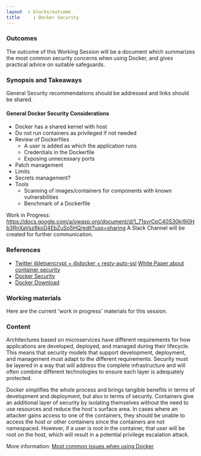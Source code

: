 ```yaml
---
layout  : blocks/outcome
title	  : Docker Security
---
```


### Outcomes

The outcome of this Working Session will be a document which summarizes the most common security concerns when using Docker, and gives practical advice on suitable safeguards.

### Synopsis and Takeaways

General Security recommendations should be addressed and links should be shared.

#### General Docker Security Considerations

- Docker has a shared kernel with host
- Do not run containers as privileged if not needed
- Review of Dockerfiles
  - A user is added as which the application runs
  - Credentials in the Dockerfile
  - Exposing unnecessary ports
- Patch management
- Limits
- Secrets management?
- Tools
  - Scanning of images/containers for components with known vulnerabilities
  - Benchmark of a Dockerfile

Work in Progress: https://docs.google.com/a/owasp.org/document/d/1_71svrCpC40S30kj9j0Hb3RnXaVsz8koD4EbZuSo5HQ/edit?usp=sharing
A Slack Channel will be created for further communication.

### References

 - <a href="https://twitter.com/bpedro/status/859862631921987586">Twitter @letsencrypt + @docker + resty-auto-ssl</a>
 <a href="https://d3oypxn00j2a10.cloudfront.net/assets/img/Docker%20Security/WP_Intro_to_container_security_03.20.2015.pdf">White Paper about container security</a>
- <a href="https://docs.docker.com/engine/security/security/">Docker Security</a>
- <a href="https://github.com/docker/docker">Docker Download</a>

### Working materials

Here are the current 'work in progress' materials for this session.

### Content

Architectures based on microservices have different requirements for how applications are developed, deployed, and managed during their lifecycle. This means that security models that support development, deployment, and management must adapt to the different requirements. Security must be layered in a way that will address the complete infrastructure and will often combine different technologies to ensure each layer is adequately protected. 

Docker simplifies the whole process and brings tangible benefits in terms of development and deployment, but also in terms of security. Containers give an additional layer of security by isolating themselves without the need to use resources and reduce the host´s surface area. In cases where an attacker gains access to one of the containers, they should be unable to access the host or other containers since the containers are not namespaced. However, if a user is root in the container, that user will be root on the host, which will result in a potential privilege escalation attack.

More information: <a href="https://www.oreilly.com/ideas/five-security-concerns-when-using-docker">Most common issues when using Docker</a>

